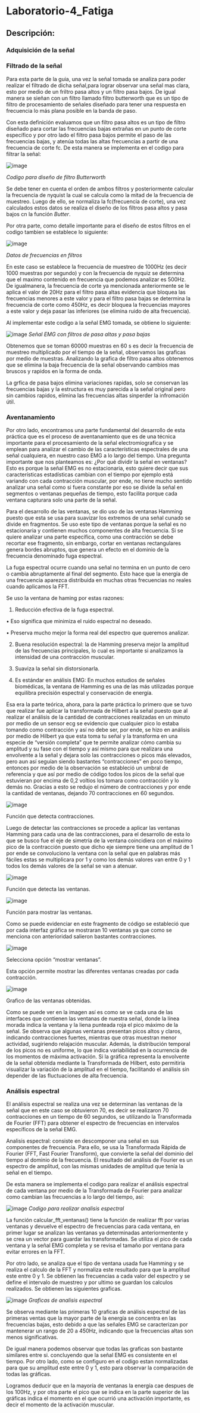 # Laboratorio-4_Fatiga
## Descripción:

### Adquisición de la señal

### Filtrado de la señal
Para esta parte de la guia, una vez la señal tomada se analiza para poder realizar el filtrado de dicha señal,para lograr observar una señal mas clara, esto por medio de un friltro pasa altos y un filtro pasa bajos. De igual manera se sieñan con un filtro llamado  filtro butterworth que es un tipo de filtro de procesamiento de señales diseñado para tener una respuesta en frecuencia lo más plana posible en la banda de paso.  

Con esta definición evaluamos que un filtro pasa altos es un tipo de filtro diseñado para cortar las frecuencias bajas extrañas en un punto de corte específico y por otro lado el filtro pasa bajos permite el paso de las frecuencias bajas, y atenúa todas las altas frecuencias a partir de una frecuencia de corte fc. De esta manera se implementa en el codigo para filtrar la señal:

![image](https://github.com/user-attachments/assets/b6e411dc-4ac6-468c-815c-282649b9ad90)


*Codigo para diseño de filtro Butterworth*

Se debe tener en cuenta el orden de ambos filtros y posteriormente calcular la frecuencia de nyquist la cual se calcula como la mitad de la frecuencia de muestreo. Luego de ello, se normaliza la fc(frecuencia de corte), una vez calculados estos datos se realiza el diseño de los filtros pasa altos y pasa bajos cn la función *Butter*.

Por otra parte, como detalle importante para el diseño de estos filtros en el codigo tambien se establece lo siguiente:

![image](https://github.com/user-attachments/assets/f8fc0f2b-64ff-4685-acf1-648ac7926651)

*Datos de frecuencias en filtros*

En este caso se establece la frecuencia de muestreo de 1000Hz (es decir 1000 muestras por segundo) y con la frecuencia de nyquiz se determina que el maximo contenido en frecuencia que podemos analizar es 500Hz. De igualmanera, la frecuencia de corte ya mencionada anteriormente se le aplica el valor de 20Hz para el filtro pasa altas evidencia que bloquea las frecuencias menores a este valor y para el filtro pasa bajas se determina la frecuencia de corte como 450Hz, es decir bloquea la frecuencias mayores a este valor y deja pasar las inferiores (se elimina ruido de alta frecuencia). 



Al implementar este codigo a la señal EMG tomada, se obtiene lo siguiente:

![image](https://github.com/user-attachments/assets/97d353a6-5077-41ca-afd9-5609848c18d6)
*Señal EMG con filtros de pasa altas y pasa bajas*

Obtenemos que se toman 60000 muestras en 60 s es decir la frecuencia de muestreo multiplicado por el tiempo de la señal, observamos las graficas por medio de muestras.
Analizando la grafica de filtro pasa altos obtenemos que se elimina la baja frecuencia de la señal observando cambios mas bruscos y rapidos en la forma de onda. 

La grfica de pasa bajos elimina variaciones rapidas, solo se conservan las frecuencias bajas y la estructura es muy parecida a la señal original pero sin cambios rapidos, elimina las frecuencias altas sinperder la infromación útil. 

### Aventanamiento

Por otro lado, encontramos una parte fundamental del desarrollo de esta práctica que es el proceso de aventanamiento que es de una técnica importante para el procesamiento de la señal electromiografica y se emplean para analizar el cambio de las características espectrales de una señal cualquiera, en nuestro caso EMG a lo largo del tiempo. 
Una pregunta importante que nos planteamos es: ¿Por qué dividir la señal en ventanas?
Esto es porque la señal EMG es no estacionaria, esto quiere decir que sus características estadísticas cambian con el tiempo por ejemplo está variando con cada contracción muscular, por ende, no tiene mucho sentido analizar una señal como si fuera constante por eso se divide la señal en segmentos o ventanas pequeñas de tiempo, esto facilita porque cada ventana capturara solo una parte de la señal. 

Para el desarrollo de las ventanas, se dio uso de las ventanas Hamming puesto que esta se usa para suavizar los extremos de una señal cunado se divide en fragmentos. Se uso este tipo de ventanas porque la señal es no estacionaria y contienen muchos componentes de alta frecuencia. Si se quiere analizar una parte específica, como una contracción se debe recortar ese fragmento, sin embargo, cortar en ventanas rectangulares genera bordes abruptos, que genera un efecto en el dominio de la frecuencia denominado fuga espectral. 

La fuga espectral ocurre cuando una señal no termina en un punto de cero o cambia abruptamente al final del segmento. Esto hace que la energía de una frecuencia aparezca distribuida en muchas otras frecuencias no reales cuando aplicamos la FFT.

Se uso la ventana de haming por estas razones:
1.	Reducción efectiva de la fuga espectral.





• Eso significa que minimiza el ruido espectral no deseado.







• Preserva mucho mejor la forma real del espectro que queremos analizar.

2.	Buena resolución espectral:
la de Hamming preserva mejor la amplitud de las frecuencias principales, lo cual es importante si analizamos la intensidad de una contracción muscular.

3.	Suaviza la señal sin distorsionarla.
4.	Es estándar en análisis EMG: En muchos estudios de señales biomédicas, la ventana de Hamming es una de las más utilizadas porque equilibra precisión espectral y conservación de energía.

Esa era la parte teórica, ahora, para la parte práctica lo primero que se tuvo que realizar fue aplicar la transformada de Hilbert a la señal puesto que al realizar el análisis de la cantidad de contracciones realizadas en un minuto por medio de un sensor ecg se evidencio que cualquier pico lo estaba tomando como contracción y así no debe ser, por ende, se hizo en análisis por medio de Hilbert ya que esta toma tu señal y la transforma en una especie de “versión completa” que te permite analizar cómo cambia su amplitud y su fase con el tiempo y así mismo para que realizara una envolvente a la señal y dejara solo las contracciones o picos más elevados, pero aun así seguían siendo bastantes “contracciones” en poco tiempo, entonces por medio de la observación se estableció un umbral de referencia y que así por medio de código todos los picos de la señal que estuvieran por encima de 0,2 voltios los tomara como contracción y lo demás no. Gracias a esto se redujo el número de contracciones y por ende la cantidad de ventanas, dejando 70 contracciones en 60 segundos. 

![image](https://github.com/user-attachments/assets/989bcd76-081f-4d73-a353-5d13ae2e58df)



Función que detecta contracciones.



Luego de detectar las contracciones se procede a aplicar las ventanas Hamming para cada una de las contracciones, para el desarrollo de esta lo que se busco fue el eje de simetría de la ventana coincidiera con el máximo pico de la contracción puesto que dicho eje siempre tiene una amplitud de 1 por ende se convoluciono la ventana con la señal que en palabras más fáciles estas se multiplicara por 1 y como los demás valores van entre 0 y 1 todos los demás valores de la  señal se van a atenuar. 



![image](https://github.com/user-attachments/assets/7163d5a8-95ed-41c8-9b86-014dca9d29f3)




Función que detecta las ventanas.





![image](https://github.com/user-attachments/assets/697fcc25-166a-487f-90c4-cf575d6917f4)


Función para mostrar las ventanas.



Como se puede evidenciar en este fragmento de código se estableció que por cada interfaz gráfica se mostraran 10 ventanas ya que como se menciona con anterioridad salieron bastantes contracciones. 




![image](https://github.com/user-attachments/assets/db7451fb-4fb0-4efe-9ea4-4a9f479b7221)



Selecciona opción “mostrar ventanas”.




Esta opción permite mostrar las diferentes ventanas creadas por cada contracción. 






![image](https://github.com/user-attachments/assets/dd08a8ad-d4fc-4b35-b40d-377dfe20abc3)





Grafico de las ventanas obtenidas. 



Como se puede ver en la imagen así es como se ve cada una de las interfaces que contienen las ventanas de nuestra señal, donde la línea morada indica la ventana y la liena punteada roja el pico máximo de la señal. Se observa que algunas ventanas presentan picos altos y claros, indicando contracciones fuertes, mientras que otras muestran menor actividad, sugiriendo relajación muscular. Además, la distribución temporal de los picos no es uniforme, lo que indica variabilidad en la ocurrencia de los momentos de máxima activación. Si la gráfica representa la envolvente de la señal obtenida mediante la Transformada de Hilbert, esto permitiría visualizar la variación de la amplitud en el tiempo, facilitando el análisis sin depender de las fluctuaciones de alta frecuencia.






### Análisis espectral
El análisis espectral se realiza una vez se determinan las ventanas de la señal que en este caso se obtuvieron 70, es decir se realizaron 70 contracciones en un tiempo de 60 segundos, se utilizando la Transformada de Fourier (FFT) para obtener el espectro de frecuencias en intervalos específicos de la señal EMG.

Analisis espectral:  consiste en descomponer una señal en sus componentes de frecuencia. Para ello, se usa la Transformada Rápida de Fourier (FFT, Fast Fourier Transform), que convierte la señal del dominio del tiempo al dominio de la frecuencia.  El resultado del análisis de Fourier es un espectro de amplitud, con las mismas unidades de amplitud que tenía la señal en el tiempo. 

De esta manera se implementa el codigo para realizar el análisis espectral de cada ventana por medio de la Transformada de Fourier para analizar como cambian las frecuencias a lo largo del tiempo, asi:

![image](https://github.com/user-attachments/assets/8457bb65-5ba1-4f5c-8411-84516d873bf9)
*Codigo para realizar analisis espectral*

La función calcular_fft_ventanas() tiene la función de realiizar fft por varias ventanas y devuelve el espectro de frecuencias para cada ventana, en primer lugar se analizan las ventanas ya determinadas anteriormentente y se crea un vector para guardar las transformadas. Se utiliza el pico de cada ventana y la señal EMG completa y se revisa el tamaño por ventana para evitar errores en la FFT.

Por otro lado, se analiza que el tipo de ventana usada fue Hamming y se realiza el calculo de la FFT y normaliza este resultado para que la amplitud este entre 0 y 1. Se obtienen las frecuencias a cada valor del espectro y se define el intervalo de muestreo y por ultimo se guardan los calculos realizados. Se obtienen las siguientes graficas.

![image](https://github.com/user-attachments/assets/2706de4b-2327-4487-a8b2-174ee466489d)
*Graficas de analisis espectral*

Se observa mediante las primeras 10 graficas de análisis espectral de las primeras ventas que la mayor parte de la energía se concentra en las frecuencias bajas, esto debido a que las señales EMG se caracterizan por mantenerar un rango de 20 a 450Hz, indicando que la frecuencias altas son menos significativas.

De igual manera podemos observar que todas las graficas son bastante similares entre si. concluyendo que la señal EMG es consistente en el tiempo. Por otro lado, como se configuro en el codigo estan normalizadas para que su amplitud este entre 0 y 1, esto para observar la comparación de todas las gráficas. 

Logramos deducir que en la mayoría de ventanas la energía cae despues de los 100Hz, y por otra parte el pico que se indica en la parte superior de las gráficas indica el momento en el que ocurrió una activación importante, es decir el momento de la activación muscular. 



